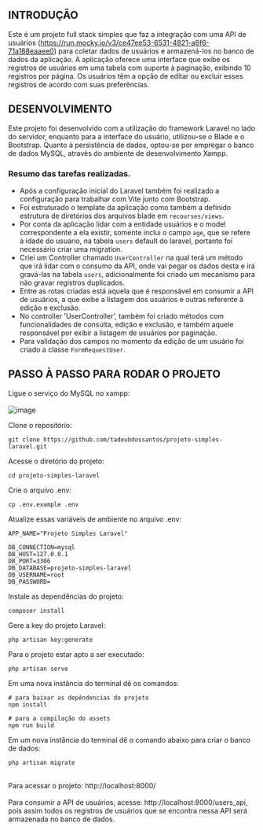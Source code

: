 ## INTRODUÇÃO
Este é um projeto full stack simples que faz a integração com uma API de usuários (https://run.mocky.io/v3/ce47ee53-6531-4821-a6f6-71a188eaaee0) para coletar dados de usuários e armazená-los no banco de dados da aplicação. A aplicação oferece uma interface que exibe os registros de usuários em uma tabela com suporte à paginação, exibindo 10 registros por página. Os usuários têm a opção de editar ou excluir esses registros de acordo com suas preferências.

## DESENVOLVIMENTO
Este projeto foi desenvolvido com a utilização do framework Laravel no lado do servidor, enquanto para a interface do usuário, utilizou-se o Blade e o Bootstrap. Quanto à persistência de dados, optou-se por empregar o banco de dados MySQL, através do ambiente de desenvolvimento Xampp.

### Resumo das tarefas realizadas.
- Após a configuração inicial do Laravel também foi realizado a configuração para trabalhar com Vite junto com Bootstrap.
- Foi estruturado o template da aplicação como também a definido estrutura de diretórios dos arquivos blade em `recourses/views`.
- Por conta da aplicação lidar com a entidade usuários e o model correspondente a ela existir, somente inclui o campo `age`, que se refere à idade do usuario, na tabela `users` default do laravel, portanto foi necessário criar uma migration.
- Criei um Controller chamado `UserController` na qual terá um método que irá lidar com o consumo da API, onde vai pegar os dados desta e irá gravá-las na tabela `users`, adicionalmente foi criado um mecanismo para não gravar registros duplicados.
- Entre as rotas criadas está aquela que é responsável em consumir a API de usuários, a que exibe a listagem dos usuários e outras referente à edição e exclusão.
- No controller 'UserController', também foi criado métodos com funcionalidades de consulta, edição e exclusão, e também aquele responsável por exibir a listagem de usuários por paginação.
- Para validação dos campos no momento da edição de um usuário foi criado a classe `FormRequestUser`.
  
## PASSO À PASSO PARA RODAR O PROJETO

Ligue o serviço do MySQL no xampp: <br/><br/>
![image](https://github.com/tadeubdossantos/controle-medicos/assets/86169857/fc752c74-ae72-473c-acca-852f8df5e53d)

Clone o repositório:
```
git clone https://github.com/tadeubdossantos/projeto-simples-laravel.git
```
Acesse o diretório do projeto:
```
cd projeto-simples-laravel
```
Crie o arquivo .env:
```
cp .env.example .env
```
Atualize essas variáveis de ambiente no arquivo .env:
```
APP_NAME="Projeto Simples Laravel"

DB_CONNECTION=mysql
DB_HOST=127.0.0.1
DB_PORT=3306
DB_DATABASE=projeto-simples-laravel
DB_USERNAME=root
DB_PASSWORD=
```
Instale as dependências do projeto:
```
composer install
```
Gere a key do projeto Laravel:
```
php artisan key:generate
```
Para o projeto estar apto a ser executado:
```
php artisan serve
```
Em uma nova instância do terminal dê os comandos:
```
# para baixar as depêndencias do projeto
npm install 

# para a compilação do assets
npm run build
```
Em um nova instância do terminal dê o comando abaixo para criar o banco de dados:
```
php artisan migrate
```
<br/>
Para acessar o projeto: http://localhost:8000/
<br/>
<br/>
Para consumir a API de usuários, acesse: http://localhost:8000/users_api, pois assim todos os registros de usuários que se encontra nessa API será armazenada no banco de dados.
<br/>
